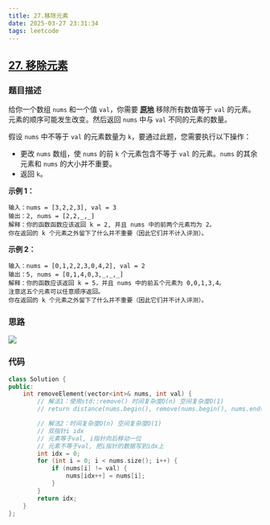 ```yaml
---
title: 27.移除元素
date: 2025-03-27 23:31:34
tags: leetcode
---
```


## [27. 移除元素](https://leetcode.cn/problems/remove-element/)

### 题目描述

给你一个数组 `nums` 和一个值 `val`，你需要 **[原地](https://baike.baidu.com/item/原地算法)** 移除所有数值等于 `val` 的元素。元素的顺序可能发生改变。然后返回 `nums` 中与 `val` 不同的元素的数量。

假设 `nums` 中不等于 `val` 的元素数量为 `k`，要通过此题，您需要执行以下操作：

- 更改 `nums` 数组，使 `nums` 的前 `k` 个元素包含不等于 `val` 的元素。`nums` 的其余元素和 `nums` 的大小并不重要。
- 返回 `k`。

**示例 1：**

```
输入：nums = [3,2,2,3], val = 3
输出：2, nums = [2,2,_,_]
解释：你的函数函数应该返回 k = 2, 并且 nums 中的前两个元素均为 2。
你在返回的 k 个元素之外留下了什么并不重要（因此它们并不计入评测）。
```

**示例 2：**

```
输入：nums = [0,1,2,2,3,0,4,2], val = 2
输出：5, nums = [0,1,4,0,3,_,_,_]
解释：你的函数应该返回 k = 5，并且 nums 中的前五个元素为 0,0,1,3,4。
注意这五个元素可以任意顺序返回。
你在返回的 k 个元素之外留下了什么并不重要（因此它们并不计入评测）。
```

### 思路

![](27.jpg)

### 代码

```cpp
class Solution {
public:
    int removeElement(vector<int>& nums, int val) {
        // 解法1：使用std::remove() 时间复杂度O(n) 空间复杂度O(1)
        // return distance(nums.begin(), remove(nums.begin(), nums.end(), val));

        // 解法2：时间复杂度O(n) 空间复杂度O(1)
        // 双指针i idx
        // 元素等于val, i指针向后移动一位
        // 元素不等于val, 把i指针的数据写到idx上
        int idx = 0;
        for (int i = 0; i < nums.size(); i++) {
            if (nums[i] != val) {
                nums[idx++] = nums[i];
            }
        }
        return idx;
    }
};
```

